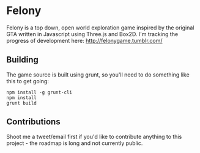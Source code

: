 # Felony

Felony is a top down, open world exploration game inspired by the original GTA written in Javascript using Three.js and Box2D. I'm tracking the progress of development here: http://felonygame.tumblr.com/

## Building

The game source is built using grunt, so you'll need to do something like this to get going:

```
npm install -g grunt-cli
npm install
grunt build
```

## Contributions

Shoot me a tweet/email first if you'd like to contribute anything to this project - the roadmap is long and not currently public.